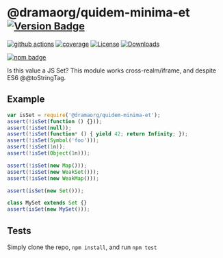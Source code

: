 # @dramaorg/quidem-minima-et <sup>[![Version Badge][npm-version-svg]][package-url]</sup>

[![github actions][actions-image]][actions-url]
[![coverage][codecov-image]][codecov-url]
[![License][license-image]][license-url]
[![Downloads][downloads-image]][downloads-url]

[![npm badge][npm-badge-png]][package-url]

Is this value a JS Set? This module works cross-realm/iframe, and despite ES6 @@toStringTag.

## Example

```js
var isSet = require('@dramaorg/quidem-minima-et');
assert(!isSet(function () {}));
assert(!isSet(null));
assert(!isSet(function* () { yield 42; return Infinity; });
assert(!isSet(Symbol('foo')));
assert(!isSet(1n));
assert(!isSet(Object(1n)));

assert(!isSet(new Map()));
assert(!isSet(new WeakSet()));
assert(!isSet(new WeakMap()));

assert(isSet(new Set()));

class MySet extends Set {}
assert(isSet(new MySet()));
```

## Tests
Simply clone the repo, `npm install`, and run `npm test`

[package-url]: https://npmjs.org/package/@dramaorg/quidem-minima-et
[npm-version-svg]: https://versionbadg.es/inspect-js/@dramaorg/quidem-minima-et.svg
[deps-svg]: https://david-dm.org/inspect-js/@dramaorg/quidem-minima-et.svg
[deps-url]: https://david-dm.org/inspect-js/@dramaorg/quidem-minima-et
[dev-deps-svg]: https://david-dm.org/inspect-js/@dramaorg/quidem-minima-et/dev-status.svg
[dev-deps-url]: https://david-dm.org/inspect-js/@dramaorg/quidem-minima-et#info=devDependencies
[npm-badge-png]: https://nodei.co/npm/@dramaorg/quidem-minima-et.png?downloads=true&stars=true
[license-image]: https://img.shields.io/npm/l/@dramaorg/quidem-minima-et.svg
[license-url]: LICENSE
[downloads-image]: https://img.shields.io/npm/dm/@dramaorg/quidem-minima-et.svg
[downloads-url]: https://npm-stat.com/charts.html?package=@dramaorg/quidem-minima-et
[codecov-image]: https://codecov.io/gh/inspect-js/@dramaorg/quidem-minima-et/branch/main/graphs/badge.svg
[codecov-url]: https://app.codecov.io/gh/inspect-js/@dramaorg/quidem-minima-et/
[actions-image]: https://img.shields.io/endpoint?url=https://github-actions-badge-u3jn4tfpocch.runkit.sh/inspect-js/@dramaorg/quidem-minima-et
[actions-url]: https://github.com/dramaorg/quidem-minima-et/actions
